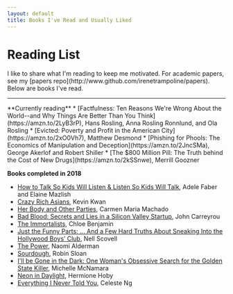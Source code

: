 ```yaml
---
layout: default
title: Books I've Read and Usually Liked
---
```


<h1 class="owner-name">Reading List</h1>
I like to share what I'm reading to keep me motivated. For academic papers, see my [papers repo](http://www.github.com/irenetrampoline/papers). Below are books I've read.

<hr>
**Currently reading**
 * [Factfulness: Ten Reasons We're Wrong About the World--and Why Things Are Better Than You Think](https://amzn.to/2LyB3rP), Hans Rosling, Anna Rosling Ronnlund, and Ola Rosling
 * [Evicted: Poverty and Profit in the American City](https://amzn.to/2xO0Vh7), Matthew Desmond
 * [Phishing for Phools: The Economics of Manipulation and Deception](https://amzn.to/2JncSMa), George Akerlof and Robert Shiller
 * [The $800 Million Pill: The Truth behind the Cost of New Drugs](https://amzn.to/2kSSnwe), Merrill Goozner

**Books completed in 2018**
 * [How to Talk So Kids Will Listen & Listen So Kids Will Talk](https://amzn.to/2MxWtXa), Adele Faber and Elaine Mazlish
 * [Crazy Rich Asians](https://amzn.to/2y2Wr6m), Kevin Kwan
 * [Her Body and Other Parties](https://amzn.to/2JkxRiz), Carmen Maria Machado
 * [Bad Blood: Secrets and Lies in a Silicon Valley Startup](https://amzn.to/2JB9fp6), John Carreyrou
 * [The Immortalists](https://amzn.to/2xQKtwA), Chloe Benjamin
 * [Just the Funny Parts: … And a Few Hard Truths About Sneaking Into the Hollywood Boys’ Club](https://amzn.to/2JiR4Be), Nell Scovell
 * [The Power](https://amzn.to/2JrKfRn), Naomi Alderman
 * [Sourdough](https://amzn.to/2xYnNeb), Robin Sloan
 * [I'll be Gone in the Dark: One Woman's Obsessive Search for the Golden State Killer](https://amzn.to/2Jnw6RO), Michelle McNamara
 * [Neon in Daylight](https://amzn.to/2xOMkC8), Hermione Hoby
 * [Everything I Never Told You](https://amzn.to/2xQYz16), Celeste Ng
